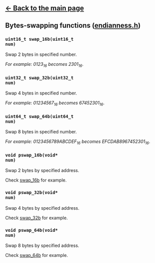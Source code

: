 ## [<- Back to the main page](../Main.md)

## Bytes-swapping functions ([endianness.h](../../endianness.h))

### <code>uint16_t swap_16b(uint16_t num)</code>
Swap 2 bytes in specified number.

*For example: 0123<sub>16</sub> becomes 2301<sub>16</sub>*.

### <code>uint32_t swap_32b(uint32_t num)</code>
Swap 4 bytes in specified number.

*For example: 01234567<sub>16</sub> becomes 67452301<sub>16</sub>*.

### <code>uint64_t swap_64b(uint64_t num)</code>
Swap 8 bytes in specified number.

*For example: 0123456789ABCDEF<sub>16</sub> becomes EFCDAB8967452301<sub>16</sub>*.

### <code>void pswap_16b(void* num)</code>
Swap 2 bytes by specified address.

Check [swap_16b](#uint16_t-swap_16buint16_t-num) for example.

### <code>void pswap_32b(void* num)</code>
Swap 4 bytes by specified address.

Check [swap_32b](#uint32_t-swap_32buint32_t-num) for example.

### <code>void pswap_64b(void* num)</code>
Swap 8 bytes by specified address.

Check [swap_64b](#uint64_t-swap_64buint64_t-num) for example.